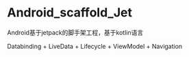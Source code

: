 # Android_scaffold_Jet
Android基于jetpack的脚手架工程，基于kotlin语言

Databinding + LiveData + Lifecycle + ViewModel + Navigation
